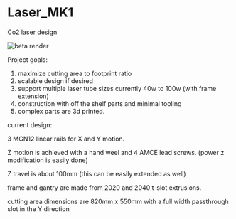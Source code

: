 # Laser_MK1
Co2 laser design

![beta render](https://github.com/nemgrea/Laser_MK1/blob/master/preview_.jpg)

Project goals:
1. maximize cutting area to footprint ratio
2. scalable design if desired
3. support multiple laser tube sizes currently 40w to 100w (with frame extension)
4. construction with off the shelf parts and minimal tooling
5. complex parts are 3d printed.


current design: 

3 MGN12 linear rails for X and Y motion. 

Z motion is achieved with a hand weel and 4 AMCE lead screws. (power z modification is easily done)

Z travel is about 100mm (this can be easily extended as well)

frame and gantry are made from 2020 and 2040 t-slot extrusions.

cutting area dimensions are 820mm x 550mm with a full width passthrough slot in the Y direction



